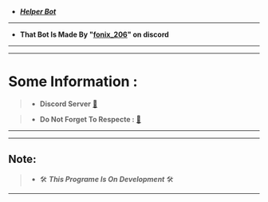 
*  _**[Helper Bot]("https://github.com/FonixCommunity/HelperBot-py")**_


---------------------------------------------------------------------------------------

- **That Bot Is Made By "[fonix_206]("https://github.com/FonixCommunity")" on discord**

---------------------------------------------------------------------------------------

---------------------------------------------------------------------------------------

# **Some Information :**

> * ****Discord Server**** [:safety_pin:]("https://discord.gg/YUNUhkrzhg")

> * ****Do Not Forget To Respecte :**** [:safety_pin:]("https://github.com/FonixCommunity/Helper_Bot.py/blob/main/LECENSE")

---------------------------------------------------------------------------------------

---------------------------------------------------------------------------------------

## ****Note:****

> * 🛠️ _**This Programe Is On Development**_ 🛠️
---------------------------------------------------------------------------------------
